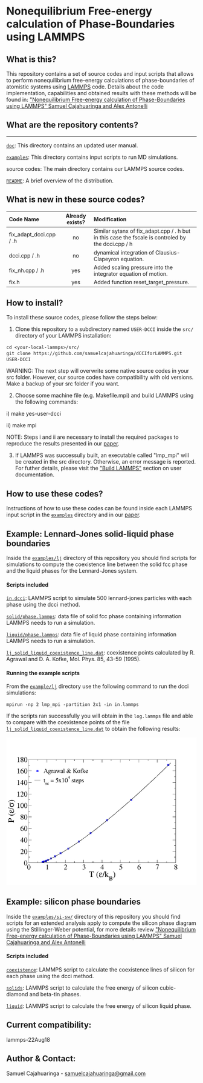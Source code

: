 # Nonequilibrium Free-energy calculation of Phase-Boundaries using LAMMPS

## What is this?
This repository contains a set of source codes and input scripts that allows to perform nonequilibrium free-energy calculations of phase-boundaries of atomistic systems using [LAMMPS](https://lammps.sandia.gov/) code. Details about the code implementation, capabilities and obtained results with these methods will be found in:
["Nonequilibrium Free-energy calculation of Phase-Boundaries using LAMMPS"
Samuel Cajahuaringa and Alex Antonelli](https://doi.org/10.1016/j.commatsci.2022.111275)

## What are the repository contents?
---------------
[`doc`](doc): This directory contains an updated user manual.

[`examples`](examples): This directory contains input scripts to run MD simulations.

source codes: The main directory contains our LAMMPS source codes.

[`README`](README.md): A brief overview of the distribution.

What is new in these source codes?
--------------
| Code Name                       | Already exists? |  Modification |
| :---                            |     :---:      |     :---      |
|fix_adapt_dcci.cpp / .h               | no            | Similar sytanx of fix_adapt.cpp / . h but in this case the fscale is controled by the dcci.cpp / h
|dcci.cpp / .h                  | no            | dynamical integration of Clausius-Clapeyron equation.  |
|fix_nh.cpp / .h                  | yes           | Added scaling pressure into the integrator equation of motion.  |
|fix.h                  | yes           | Added function reset_target_pressure.  |


How to install?
--------------
To install these source codes, please follow the steps below:

1) Clone this repository to a subdirectory named `USER-DCCI` inside the `src/` directory of your LAMMPS installation:
```
cd <your-local-lammps>/src/
git clone https://github.com/samuelcajahuaringa/dCCIforLAMMPS.git USER-DCCI
```
WARNING: The next step will overwrite some native source codes in your src folder. However, our source codes have compatibility with old versions. Make a backup of your src folder if you want.

2) Choose some machine file (e.g. Makefile.mpi) and build LAMMPS using the following commands:

i) make yes-user-dcci

ii) make mpi

NOTE: Steps i and ii are necessary to install the required packages to reproduce the results presented in our [paper]().

3) If LAMMPS was successully built, an executable called "lmp_mpi" will be created in the src directory. Otherwise, an error message is reported. For futher details, please visit the ["Build LAMMPS"](https://lammps.sandia.gov/doc/Build.html) section on user documentation.

How to use these codes?
--------------
Instructions of how to use these codes can be found inside each LAMMPS input script in the [`examples`](examples) directory and in our [paper](https://).

Example: Lennard-Jones solid-liquid phase boundaries
--------------
Inside the [`examples/lj`](examples/lj/) directory of this repository you should find scripts for simulations to compute the coexistence line between the solid fcc phase and the liquid phases for the Lennard-Jones system. 

#### Scripts included
[`in.dcci`](examples/lj/in.dcci): LAMMPS script to simulate 500 lennard-jones particles with each phase using the dcci method. 

[`solid/phase.lammps`](examples/lj/solid/phase.lammps): data file of solid fcc phase containing information LAMMPS needs to run a simulation.

[`liquid/phase.lammps`](examples/lj/liquid/phase.lammps): data file of liquid phase containing information LAMMPS needs to run a simulation.

[`lj_solid_liquid_coexistence_line.dat`](examples/lj/lj_solid_liquid_coexistence_line.dat): coexistence points calculated by  R. Agrawal and D. A. Kofke, Mol. Phys. 85, 43-59 (1995).

#### Running the example scripts
From the [`example/lj`](example/lj/) directory use the following command to run the dcci simulations: 
```
mpirun -np 2 lmp_mpi -partition 2x1 -in in.lammps
```
If the scripts ran successfully you will obtain in the `log.lammps` file and able to compare with the coexistence points of the file [`lj_solid_liquid_coexistence_line.dat`](example/lj_solid_liquid_coexistence_line.dat) to obtain the following results:

<p align="center">
  <img src="https://github.com/samuelcajahuaringa/dCCIforLAMMPS/blob/master/dcci_lj.png" width="600"/>
</p>

Example: silicon phase boundaries
--------------
Inside the [`examples/si-sw/`](examples/si-sw/) directory of this repository you should find scripts for an extended analysis apply to compute the silicon phase diagram using the Stillinger-Weber potential, for more details review ["Nonequilibrium Free-energy calculation of Phase-Boundaries using LAMMPS"
Samuel Cajahuaringa and Alex Antonelli](https://arxiv.org/abs/2103.10449)

#### Scripts included
[`coexistence`](examples/si-sw/coexistence/): LAMMPS script to calculate the coexistence lines of silicon for each phase using the dcci method.

[`solids`](examples/si-sw/solids/): LAMMPS script to calculate the free energy of silicon cubic-diamond and beta-tin phases.

[`liquid`](examples/si-sw/liquid/): LAMMPS script to calculate the free energy of silicon liquid phase.

Current compatibility:
--------------
lammps-22Aug18

Author & Contact:
--------------
Samuel Cajahuaringa - samuelcajahuaringa@gmail.com

